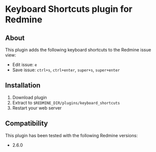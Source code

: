 # Keyboard Shortcuts plugin for Redmine

## About

This plugin adds the following keyboard shortcuts to the Redmine issue view:

* Edit issue: `e`
* Save issue: `ctrl+s`, `ctrl+enter`, `super+s`, `super+enter`

## Installation

1. Download plugin
2. Extract to `$REDMINE_DIR/plugins/keyboard_shortcuts`
3. Restart your web server

## Compatibility

This plugin has been tested with the following Redmine versions:

* 2.6.0

